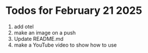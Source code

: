 # Todos for February 21 2025

1. add otel
2. make an image on a push
1. Update README.md
1. make a YouTube video to show how to use
